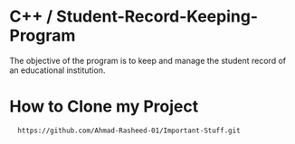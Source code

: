 # C++ / Student-Record-Keeping-Program
The objective of the program is to keep and manage the student record of  an educational institution.
# How to Clone my Project
      https://github.com/Ahmad-Rasheed-01/Important-Stuff.git
